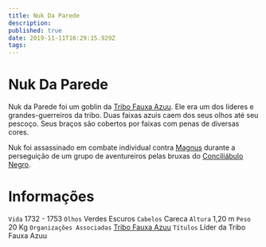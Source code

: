 ```yaml
---
title: Nuk Da Parede
description: 
published: true
date: 2019-11-11T16:29:15.929Z
tags: 
---
```


<!-- SUBTITLE: Visão geral sobre Nuk Da Parede -->

# Nuk Da Parede
Nuk da Parede foi um goblin da [Tribo Fauxa Azuu](/faccoes/faccoes-independentes/tribo-fauxa-azuu#tribo-fauxa-azuu). Ele era um dos líderes e grandes-guerreiros da tribo. Duas faixas azuis caem dos seus olhos até seu pescoço. Seus braços são cobertos por faixas com penas de diversas cores. 

Nuk foi assassinado em combate individual contra [Magnus](/individuos/personagens-de-jogadores/magnus-ponta-de-lanca#magnus-ponta-de-lanca) durante a perseguição de um grupo de aventureiros pelas bruxas do [Conciliábulo Negro](/faccoes/faccoes-independentes/conciliabulo-negro#conciliabulo-negro).

# Informações
`Vida` 1732 - 1753
`Olhos` Verdes Escuros
`Cabelos` Careca
`Altura` 1,20 m
`Peso` 20 Kg
`Organizações Associadas` [Tribo Fauxa Azuu](/faccoes/faccoes-independentes/tribo-fauxa-azuu#tribo-fauxa-azuu)
`Títulos` Líder da Tribo Fauxa Azuu



